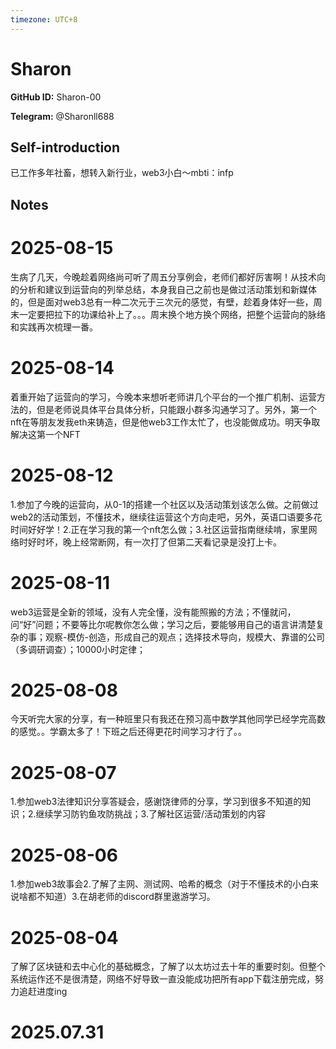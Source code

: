 ```yaml
---
timezone: UTC+8
---
```


# Sharon

**GitHub ID:** Sharon-00

**Telegram:** @Sharonll688

## Self-introduction

已工作多年社畜，想转入新行业，web3小白～mbti：infp

## Notes

<!-- Content_START -->
# 2025-08-15

生病了几天，今晚趁着网络尚可听了周五分享例会，老师们都好厉害啊！从技术向的分析和建议到运营向的列举总结，本身我自己之前也是做过活动策划和新媒体的，但是面对web3总有一种二次元于三次元的感觉，有壁，趁着身体好一些，周末一定要把拉下的功课给补上了。。。周末换个地方换个网络，把整个运营向的脉络和实践再次梳理一番。

# 2025-08-14

着重开始了运营向的学习，今晚本来想听老师讲几个平台的一个推广机制、运营方法的，但是老师说具体平台具体分析，只能跟小群多沟通学习了。另外，第一个nft在等朋友发我eth来铸造，但是他web3工作太忙了，也没能做成功。明天争取解决这第一个NFT

# 2025-08-12

1.参加了今晚的运营向，从0-1的搭建一个社区以及活动策划该怎么做。之前做过web2的活动策划，不懂技术，继续往运营这个方向走吧，另外，英语口语要多花时间好好学！2.正在学习我的第一个nft怎么做；3.社区运营指南继续啃，家里网络时好时坏，晚上经常断网，有一次打了但第二天看记录是没打上卡。

# 2025-08-11

web3运营是全新的领域，没有人完全懂，没有能照搬的方法；不懂就问，问“好”问题；不要等比尔呢教你怎么做；学习之后，要能够用自己的语言讲清楚复杂的事；观察-模仿-创造，形成自己的观点；选择技术导向，规模大、靠谱的公司（多调研调查）；10000小时定律；

# 2025-08-08

今天听完大家的分享，有一种班里只有我还在预习高中数学其他同学已经学完高数的感觉。。学霸太多了！下班之后还得更花时间学习才行了。。

# 2025-08-07

1.参加web3法律知识分享答疑会，感谢饶律师的分享，学习到很多不知道的知识；2.继续学习防钓鱼攻防挑战；3.了解社区运营/活动策划的内容

# 2025-08-06

1.参加web3故事会2.了解了主网、测试网、哈希的概念（对于不懂技术的小白来说啥都不知道）3.在胡老师的discord群里遨游学习。

# 2025-08-04

了解了区块链和去中心化的基础概念，了解了以太坊过去十年的重要时刻。但整个系统运作还不是很清楚，网络不好导致一直没能成功把所有app下载注册完成，努力追赶进度ing


# 2025.07.31


<!-- Content_END -->
